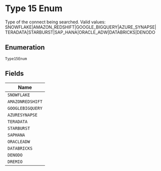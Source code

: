 
# Type 15 Enum

Type of the connect being searched. Valid values: SNOWFLAKE|AMAZON_REDSHIFT|GOOGLE_BIGQUERY|AZURE_SYNAPSE|TERADATA|STARBURST|SAP_HANA|ORACLE_ADW|DATABRICKS|DENODO

## Enumeration

`Type15Enum`

## Fields

| Name |
|  --- |
| `SNOWFLAKE` |
| `AMAZONREDSHIFT` |
| `GOOGLEBIGQUERY` |
| `AZURESYNAPSE` |
| `TERADATA` |
| `STARBURST` |
| `SAPHANA` |
| `ORACLEADW` |
| `DATABRICKS` |
| `DENODO` |
| `DREMIO` |

